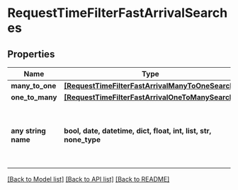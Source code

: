 # RequestTimeFilterFastArrivalSearches


## Properties
Name | Type | Description | Notes
------------ | ------------- | ------------- | -------------
**many_to_one** | [**[RequestTimeFilterFastArrivalManyToOneSearch]**](RequestTimeFilterFastArrivalManyToOneSearch.md) |  | [optional] 
**one_to_many** | [**[RequestTimeFilterFastArrivalOneToManySearch]**](RequestTimeFilterFastArrivalOneToManySearch.md) |  | [optional] 
**any string name** | **bool, date, datetime, dict, float, int, list, str, none_type** | any string name can be used but the value must be the correct type | [optional]

[[Back to Model list]](../README.md#documentation-for-models) [[Back to API list]](../README.md#documentation-for-api-endpoints) [[Back to README]](../README.md)


